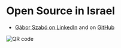 # Open Source in Israel


* [Gábor Szabó on LinkedIn](https://www.linkedin.com/in/szabgab/) and on [GitHub](https://github.com/szabgab/)

![QR code](/img/qr-code-maven-com-hamakor.png)
